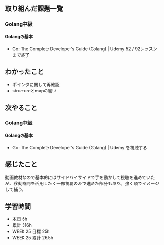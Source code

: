 ## 取り組んだ課題一覧 
### Golang中級
#### Golangの基本
- Go: The Complete Developer's Guide (Golang) | Udemy 52 / 92レッスンまで終了

 ## わかったこと 
- ポインタに関して再確認
- structureとmapの違い

 ## 次やること
### Golang中級
#### Golangの基本
- Go: The Complete Developer's Guide (Golang) | Udemy を視聴する

 ## 感じたこと 
動画教材なので基本的にはサイドバイサイドで手を動かして視聴を進めていたが、移動時間を活用したく一部視聴のみで進めた部分もあり。強く頭でイメージして補う。

 ## 学習時間 
 - 本日 6h 
 - 累計 516h 
 - WEEK 25 目標 25h 
 - WEEK 25 累計 26.5h